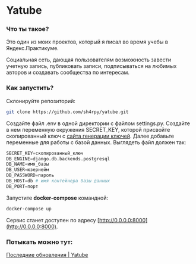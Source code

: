 # Yatube

### Что ты такое?

Это один из моих проектов, который я писал во время учебы в Яндекс.Практикуме.

Социальная сеть, дающая пользователям возможность завести учетную запись, публиковать записи, подписываться на любимых авторов и создавать сообщества по интересам.

### Как запустить?

Склонируйте репозиторий:

```bash
git clone https://github.com/sh4rpy/yatube.git
```

Создайте файл .env в одной директории с файлом settings.py. Создайте в нем переменную окружения  SECRET_KEY, которой присвойте скопированный ключ с [сайта генерации ключей](https://djecrety.ir). Далее добавьте переменные для работы с базой данных. Выглядеть файл должен так:

```python
SECRET_KEY=скопированный_ключ
DB_ENGINE=django.db.backends.postgresql
DB_NAME=имя_базы
DB_USER=юзернейм
DB_PASSWORD=пароль
DB_HOST=db # имя контейнера базы данных
DB_PORT=порт
```

Запустите **docker-compose** командной:

```bash
docker-compose up
```

Сервис станет доступен по адресу [http://0.0.0.0:8000](http://0.0.0.0:8000).

### Потыкать можно тут:

[Последние обновления | Yatube](https://www.mysocialnetwork.tk)